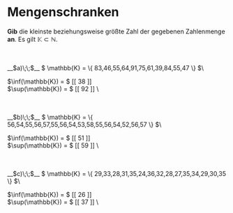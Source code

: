 <!--
version:  0.0.1

language: de

@style
main > *:not(:last-child) {
  margin-bottom: 3rem;
}

input {
    text-align: center;
}

.flex-container {
    display: flex;
    flex-wrap: wrap;
    align-items: stretch;
    gap: 20px;
}

.flex-child {
    flex: 1;
    min-width: 350px;
    margin-right: 20px;
}

@media (max-width: 400px) {
    .flex-child {
        flex: 100%;
        margin-right: 0;
    }
}
@end

formula: \carry   \textcolor{red}{\scriptsize #1}
formula: \digit   \rlap{\carry{#1}}\phantom{#2}#2
formula: \permil  \text{‰}

import: https://raw.githubusercontent.com/LiaTemplates/Tikz-Jax/main/README.md

script: https://cdn.jsdelivr.net/gh/LiaTemplates/Tikz-Jax@main/dist/index.js


tags: Mengen, sehr leicht, sehr niedrig, Angeben

comment: Was ist die obere beziehungsweise untere Schranke der gegebenen Zahlenmenge?

author: Martin Lommatzsch

-->




# Mengenschranken

**Gib** die kleinste beziehungsweise größte Zahl der gegebenen Zahlenmenge **an**. Es gilt $\mathbb{K} \subset \mathbb{N}$.

<br>

<br>
__$a)\;\;$__ $ \mathbb{K} = \{ 83,46,55,64,91,75,61,39,84,55,47 \} $\

$\inf(\mathbb{K}) = $ [[ 38 ]] \
$\sup(\mathbb{K}) = $ [[ 92 ]] \

<br>
<br>
__$b)\;\;$__ $ \mathbb{K} = \{ 56,54,55,56,57,55,56,54,53,58,55,56,54,52,56,57 \} $\

$\inf(\mathbb{K}) = $ [[ 51 ]] \
$\sup(\mathbb{K}) = $ [[ 59 ]] \

<br>
<br>
__$c)\;\;$__ $ \mathbb{K} = \{ 29,33,28,31,35,24,36,32,28,27,35,34,29,30,35 \} $\

$\inf(\mathbb{K}) = $ [[ 26 ]] \
$\sup(\mathbb{K}) = $ [[ 37 ]] \

<br>
<br>
<br>
<br>

